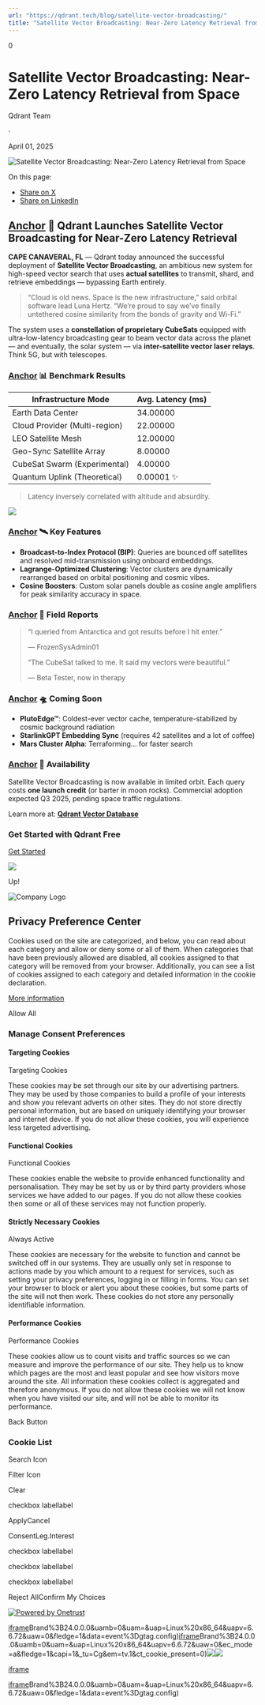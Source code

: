 ```yaml
---
url: "https://qdrant.tech/blog/satellite-vector-broadcasting/"
title: "Satellite Vector Broadcasting: Near-Zero Latency Retrieval from Space - Qdrant"
---
```


0

# Satellite Vector Broadcasting: Near-Zero Latency Retrieval from Space

Qdrant Team

·

April 01, 2025

![Satellite Vector Broadcasting: Near-Zero Latency Retrieval from Space](https://qdrant.tech/blog/satellite-vector-broadcasting/preview/title.jpg)

On this page:

- [Share on X](https://twitter.com/intent/tweet?url=https%3A%2F%2Fqdrant.tech%2Fblog%2Fsatellite-vector-broadcasting%2F&text=Satellite%20Vector%20Broadcasting:%20Near-Zero%20Latency%20Retrieval%20from%20Space "x")
- [Share on LinkedIn](https://www.linkedin.com/sharing/share-offsite/?url=https%3A%2F%2Fqdrant.tech%2Fblog%2Fsatellite-vector-broadcasting%2F "LinkedIn")

## [Anchor](https://qdrant.tech/blog/satellite-vector-broadcasting/\#-qdrant-launches-satellite-vector-broadcasting-for-near-zero-latency-retrieval) 📡 Qdrant Launches Satellite Vector Broadcasting for Near-Zero Latency Retrieval

**CAPE CANAVERAL, FL** — Qdrant today announced the successful deployment of **Satellite Vector Broadcasting**, an ambitious new system for high-speed vector search that uses **actual satellites** to transmit, shard, and retrieve embeddings — bypassing Earth entirely.

> “Cloud is old news. Space is the new infrastructure,” said orbital software lead Luna Hertz. “We’re proud to say we’ve finally untethered cosine similarity from the bonds of gravity and Wi-Fi.”

The system uses a **constellation of proprietary CubeSats** equipped with ultra-low-latency broadcasting gear to beam vector data across the planet — and eventually, the solar system — via **inter-satellite vector laser relays**. Think 5G, but with telescopes.

### [Anchor](https://qdrant.tech/blog/satellite-vector-broadcasting/\#-benchmark-results) 📊 Benchmark Results

| **Infrastructure Mode** | **Avg. Latency (ms)** |
| --- | --- |
| Earth Data Center | 34.00000 |
| Cloud Provider (Multi-region) | 22.00000 |
| LEO Satellite Mesh | 12.00000 |
| Geo-Sync Satellite Array | 8.00000 |
| CubeSat Swarm (Experimental) | 4.00000 |
| Quantum Uplink (Theoretical) | 0.00001 ✨ |

> Latency inversely correlated with altitude and absurdity.

![](https://qdrant.tech/blog/satellite-vector-broadcasting/image2.png)

### [Anchor](https://qdrant.tech/blog/satellite-vector-broadcasting/\#-key-features) 🛰 Key Features

- **Broadcast-to-Index Protocol (BIP)**: Queries are bounced off satellites and resolved mid-transmission using onboard embeddings.
- **Lagrange-Optimized Clustering**: Vector clusters are dynamically rearranged based on orbital positioning and cosmic vibes.
- **Cosine Boosters**: Custom solar panels double as cosine angle amplifiers for peak similarity accuracy in space.

### [Anchor](https://qdrant.tech/blog/satellite-vector-broadcasting/\#-field-reports) 💬 Field Reports

> “I queried from Antarctica and got results before I hit enter.”
>
> — FrozenSysAdmin01
>
> “The CubeSat talked to me. It said my vectors were beautiful.”
>
> — Beta Tester, now in therapy

### [Anchor](https://qdrant.tech/blog/satellite-vector-broadcasting/\#-coming-soon) 🛸 Coming Soon

- **PlutoEdge™**: Coldest-ever vector cache, temperature-stabilized by cosmic background radiation
- **StarlinkGPT Embedding Sync** (requires 42 satellites and a lot of coffee)
- **Mars Cluster Alpha**: Terraforming… for faster search

### [Anchor](https://qdrant.tech/blog/satellite-vector-broadcasting/\#-availability) 📡 Availability

Satellite Vector Broadcasting is now available in limited orbit. Each query costs **one launch credit** (or barter in moon rocks). Commercial adoption expected Q3 2025, pending space traffic regulations.

Learn more at: [**Qdrant Vector Database**](https://qdrant.tech/qdrant-vector-database/)

### Get Started with Qdrant Free

[Get Started](https://cloud.qdrant.io/signup?ajs_anonymous_id=e56ae1ef-708a-4bd0-a5a3-35efd9ccb5b6)

![](https://qdrant.tech/img/rocket.svg)

Up!

![Company Logo](https://cdn.cookielaw.org/logos/static/ot_company_logo.png)

## Privacy Preference Center

Cookies used on the site are categorized, and below, you can read about each category and allow or deny some or all of them. When categories that have been previously allowed are disabled, all cookies assigned to that category will be removed from your browser.
Additionally, you can see a list of cookies assigned to each category and detailed information in the cookie declaration.


[More information](https://qdrant.tech/legal/privacy-policy/#cookies-and-web-beacons)

Allow All

### Manage Consent Preferences

#### Targeting Cookies

Targeting Cookies

These cookies may be set through our site by our advertising partners. They may be used by those companies to build a profile of your interests and show you relevant adverts on other sites. They do not store directly personal information, but are based on uniquely identifying your browser and internet device. If you do not allow these cookies, you will experience less targeted advertising.

#### Functional Cookies

Functional Cookies

These cookies enable the website to provide enhanced functionality and personalisation. They may be set by us or by third party providers whose services we have added to our pages. If you do not allow these cookies then some or all of these services may not function properly.

#### Strictly Necessary Cookies

Always Active

These cookies are necessary for the website to function and cannot be switched off in our systems. They are usually only set in response to actions made by you which amount to a request for services, such as setting your privacy preferences, logging in or filling in forms. You can set your browser to block or alert you about these cookies, but some parts of the site will not then work. These cookies do not store any personally identifiable information.

#### Performance Cookies

Performance Cookies

These cookies allow us to count visits and traffic sources so we can measure and improve the performance of our site. They help us to know which pages are the most and least popular and see how visitors move around the site. All information these cookies collect is aggregated and therefore anonymous. If you do not allow these cookies we will not know when you have visited our site, and will not be able to monitor its performance.

Back Button

### Cookie List

Search Icon

Filter Icon

Clear

checkbox labellabel

ApplyCancel

ConsentLeg.Interest

checkbox labellabel

checkbox labellabel

checkbox labellabel

Reject AllConfirm My Choices

[![Powered by Onetrust](https://cdn.cookielaw.org/logos/static/powered_by_logo.svg)](https://www.onetrust.com/products/cookie-consent/)

[iframe](https://td.doubleclick.net/td/rul/10862264272?random=1748574514550&cv=11&fst=1748574514550&fmt=3&bg=ffffff&guid=ON&async=1&gtm=45be55t0h2v9117590405z8898302740za200zb898302740&gcd=13l3l3l3l1l1&dma=0&tag_exp=101509157~103116026~103130498~103130500~103200004~103211513~103233427~103252644~103252646~103351866~103351868~104481633~104481635~104559073~104559075&ptag_exp=101509157~103116026~103130498~103130500~103200004~103233427~103252644~103252646~103351869~103351871~104481633~104481635~104559073~104559075&u_w=1280&u_h=1024&url=https%3A%2F%2Fqdrant.tech%2Fblog%2Fsatellite-vector-broadcasting%2F&_ng=1&hn=www.googleadservices.com&frm=0&tiba=Satellite%20Vector%20Broadcasting%3A%20Near-Zero%20Latency%20Retrieval%20from%20Space%20-%20Qdrant&npa=0&pscdl=noapi&auid=963315150.1748574514&uaa=x86&uab=64&uafvl=Google%2520Chrome%3B137.0.7151.55%7CChromium%3B137.0.7151.55%7CNot%252FA)Brand%3B24.0.0.0&uamb=0&uam=&uap=Linux%20x86_64&uapv=6.6.72&uaw=0&fledge=1&data=event%3Dgtag.config)[iframe](https://td.doubleclick.net/td/rul/10862264272?random=1748574514529&cv=11&fst=1748574514529&fmt=3&bg=ffffff&guid=ON&async=1&gcl_ctr=1&gtm=45be55t0h2v9117590405z8898302740za200zb898302740&gcd=13l3l3l3l1l1&dma=0&tag_exp=101509157~103116026~103130498~103130500~103200004~103211513~103233427~103252644~103252646~103351866~103351868~104481633~104481635~104559073~104559075&ptag_exp=101509157~103116026~103130498~103130500~103200004~103233427~103252644~103252646~103351869~103351871~104481633~104481635~104559073~104559075&u_w=1280&u_h=1024&url=https%3A%2F%2Fqdrant.tech%2Fblog%2Fsatellite-vector-broadcasting%2F&_ng=1&label=_FJrCMev-7EDEND_w7so&hn=www.googleadservices.com&frm=0&tiba=Satellite%20Vector%20Broadcasting%3A%20Near-Zero%20Latency%20Retrieval%20from%20Space%20-%20Qdrant&value=0&bttype=purchase&npa=0&pscdl=noapi&auid=963315150.1748574514&uaa=x86&uab=64&uafvl=Google%2520Chrome%3B137.0.7151.55%7CChromium%3B137.0.7151.55%7CNot%252FA)Brand%3B24.0.0.0&uamb=0&uam=&uap=Linux%20x86_64&uapv=6.6.72&uaw=0&ec_mode=a&fledge=1&capi=1&_tu=Cg&em=tv.1&ct_cookie_present=0)![](https://t.co/1/i/adsct?bci=4&dv=America%2FAdak%26en-US%2Cen%26Google%20Inc.%26Linux%20x86_64%26255%261280%261024%264%2624%261280%261024%260%26na&eci=3&event=%7B%7D&event_id=2c705b1b-7e86-4daa-9109-c7270c19ae0e&integration=advertiser&p_id=Twitter&p_user_id=0&pl_id=a69cd954-4447-4107-a2b6-6d0db64fe876&tw_document_href=https%3A%2F%2Fqdrant.tech%2Fblog%2Fsatellite-vector-broadcasting%2F&tw_iframe_status=0&txn_id=o81g6&type=javascript&version=2.3.33)![](https://analytics.twitter.com/1/i/adsct?bci=4&dv=America%2FAdak%26en-US%2Cen%26Google%20Inc.%26Linux%20x86_64%26255%261280%261024%264%2624%261280%261024%260%26na&eci=3&event=%7B%7D&event_id=2c705b1b-7e86-4daa-9109-c7270c19ae0e&integration=advertiser&p_id=Twitter&p_user_id=0&pl_id=a69cd954-4447-4107-a2b6-6d0db64fe876&tw_document_href=https%3A%2F%2Fqdrant.tech%2Fblog%2Fsatellite-vector-broadcasting%2F&tw_iframe_status=0&txn_id=o81g6&type=javascript&version=2.3.33)

[iframe](https://139603372.hs-sites-eu1.com/hs-web-interactive-139603372-237919561943?utk=d3f022803a16bad18216c109bd687362&enableResponsiveStyles=true)

[iframe](https://td.doubleclick.net/td/rul/10862264272?random=1748574515651&cv=11&fst=1748574515651&fmt=3&bg=ffffff&guid=ON&async=1&gtm=45be55t0h2v9117590405za200zb898302740&gcd=13l3l3l3l1l1&dma=0&tag_exp=101509157~103116026~103130498~103130500~103200004~103211513~103233427~103252644~103252646~103351866~103351868~104481633~104481635~104559073~104559075&ptag_exp=101509157~103116026~103130498~103130500~103200004~103233427~103252644~103252646~103351869~103351871~104481633~104481635~104559073~104559075&u_w=1280&u_h=1024&url=https%3A%2F%2Fqdrant.tech%2Fblog%2Fsatellite-vector-broadcasting%2F&_ng=1&hn=www.googleadservices.com&frm=0&tiba=Satellite%20Vector%20Broadcasting%3A%20Near-Zero%20Latency%20Retrieval%20from%20Space%20-%20Qdrant&did=dZTQ1Zm&gdid=dZTQ1Zm&npa=0&pscdl=noapi&auid=963315150.1748574514&uaa=x86&uab=64&uafvl=Google%2520Chrome%3B137.0.7151.55%7CChromium%3B137.0.7151.55%7CNot%252FA)Brand%3B24.0.0.0&uamb=0&uam=&uap=Linux%20x86_64&uapv=6.6.72&uaw=0&fledge=1&data=event%3Dgtag.config)